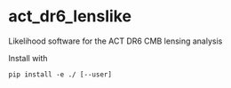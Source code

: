 # act_dr6_lenslike

Likelihood software for the ACT DR6 CMB lensing analysis

Install with

    pip install -e ./ [--user]


